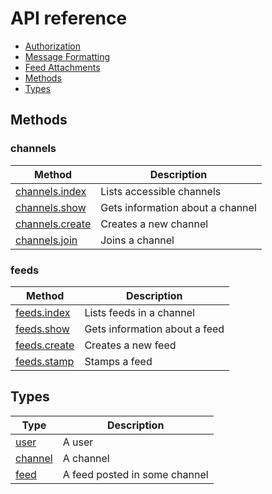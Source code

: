 # API reference

* [Authorization](authorization.md)
* [Message Formatting](formatting.md)
* [Feed Attachments](attachments.md)
* [Methods](#methods)
* [Types](#types)

## Methods

### channels

| Method                                        | Description                      |
| --------------------------------------------- | -------------------------------- |
| [channels.index](methods/channels.index.md)   | Lists accessible channels        |
| [channels.show](methods/channels.show.md)     | Gets information about a channel |
| [channels.create](methods/channels.create.md) | Creates a new channel            |
| [channels.join](methods/channels.join.md)     | Joins a channel                  |

### feeds

| Method                                  | Description                   |
| --------------------------------------- | ----------------------------- |
| [feeds.index](methods/feeds.index.md)   | Lists feeds in a channel      |
| [feeds.show](methods/feeds.show.md)     | Gets information about a feed |
| [feeds.create](methods/feeds.create.md) | Creates a new feed            |
| [feeds.stamp](methods/feeds.stamp.md)   | Stamps a feed                 |

## Types

| Type                        | Description                   |
| --------------------------- | ----------------------------- |
| [user](types/user.md)       | A user                        |
| [channel](types/channel.md) | A channel                     |
| [feed](types/feed.md)       | A feed posted in some channel |
